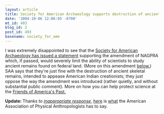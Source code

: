 ```yaml
---
layout: article
title: Society for American Archaeology supports destruction of ancient skeletons
date: '2004-10-06 12:06:05 -0700'
mt_id: 493
blog_id: 2
post_id: 493
basename: society_for_ame
---
```

I was extremely disappointed to see that the <a href="http://www.saa.org/repatriation/nagpraamendment.html">Society for American Archaeology has issued a statement</a> supporting the amendment of NAGPRA which, if passed, would severely limit the ability of scientists to study ancient remains found on federal land. (More on this amendment <a href="http://www.pandasthumb.org/pt-archives/000535.html">below.</a>) SAA says that they're just fine with the destruction of ancient skeletal remains, intended to appease American Indian creationists; they just oppose the way the amendment was introduced (rather quietly, and without substantial public comment). More on how you can help protect science at the <a href="http://www.friendsofpast.org/nagpra/040929News.html">Friends of America's Past.</a>

<b>Update: </b>Thanks to <i><a href="http://www.aracnet.com/~dcf/irnew/archives/002960.html">inappropriate response,</i></a> <a href="http://www.physanth.org/positions/cuhr.htm">here</a> is <a href="http://www.physanth.org/positions/kennewick.html">what</a> the American Association of Physical Anthropologists has to say.
